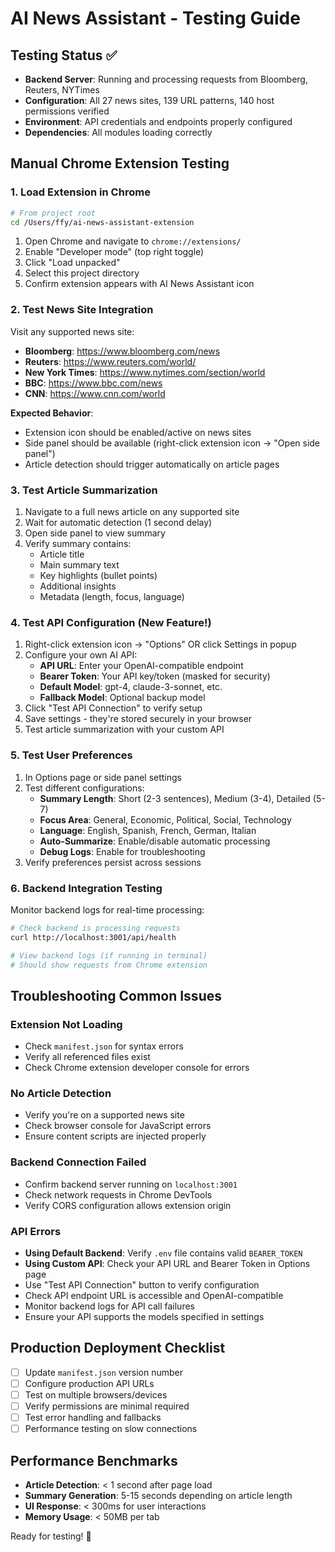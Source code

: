 # AI News Assistant - Testing Guide

## Testing Status ✅
- **Backend Server**: Running and processing requests from Bloomberg, Reuters, NYTimes
- **Configuration**: All 27 news sites, 139 URL patterns, 140 host permissions verified
- **Environment**: API credentials and endpoints properly configured
- **Dependencies**: All modules loading correctly

## Manual Chrome Extension Testing

### 1. Load Extension in Chrome
```bash
# From project root
cd /Users/ffy/ai-news-assistant-extension
```

1. Open Chrome and navigate to `chrome://extensions/`
2. Enable "Developer mode" (top right toggle)
3. Click "Load unpacked"
4. Select this project directory
5. Confirm extension appears with AI News Assistant icon

### 2. Test News Site Integration
Visit any supported news site:
- **Bloomberg**: https://www.bloomberg.com/news
- **Reuters**: https://www.reuters.com/world/
- **New York Times**: https://www.nytimes.com/section/world
- **BBC**: https://www.bbc.com/news
- **CNN**: https://www.cnn.com/world

**Expected Behavior**:
- Extension icon should be enabled/active on news sites
- Side panel should be available (right-click extension icon → "Open side panel")
- Article detection should trigger automatically on article pages

### 3. Test Article Summarization
1. Navigate to a full news article on any supported site
2. Wait for automatic detection (1 second delay)
3. Open side panel to view summary
4. Verify summary contains:
   - Article title
   - Main summary text
   - Key highlights (bullet points)
   - Additional insights
   - Metadata (length, focus, language)

### 4. Test API Configuration (New Feature!)
1. Right-click extension icon → "Options" OR click Settings in popup
2. Configure your own AI API:
   - **API URL**: Enter your OpenAI-compatible endpoint
   - **Bearer Token**: Your API key/token (masked for security)
   - **Default Model**: gpt-4, claude-3-sonnet, etc.
   - **Fallback Model**: Optional backup model
3. Click "Test API Connection" to verify setup
4. Save settings - they're stored securely in your browser
5. Test article summarization with your custom API

### 5. Test User Preferences
1. In Options page or side panel settings
2. Test different configurations:
   - **Summary Length**: Short (2-3 sentences), Medium (3-4), Detailed (5-7)
   - **Focus Area**: General, Economic, Political, Social, Technology
   - **Language**: English, Spanish, French, German, Italian
   - **Auto-Summarize**: Enable/disable automatic processing
   - **Debug Logs**: Enable for troubleshooting
3. Verify preferences persist across sessions

### 6. Backend Integration Testing
Monitor backend logs for real-time processing:
```bash
# Check backend is processing requests
curl http://localhost:3001/api/health

# View backend logs (if running in terminal)
# Should show requests from Chrome extension
```

## Troubleshooting Common Issues

### Extension Not Loading
- Check `manifest.json` for syntax errors
- Verify all referenced files exist
- Check Chrome extension developer console for errors

### No Article Detection
- Verify you're on a supported news site
- Check browser console for JavaScript errors
- Ensure content scripts are injected properly

### Backend Connection Failed
- Confirm backend server running on `localhost:3001`
- Check network requests in Chrome DevTools
- Verify CORS configuration allows extension origin

### API Errors
- **Using Default Backend**: Verify `.env` file contains valid `BEARER_TOKEN`
- **Using Custom API**: Check your API URL and Bearer Token in Options page
- Use "Test API Connection" button to verify configuration
- Check API endpoint URL is accessible and OpenAI-compatible
- Monitor backend logs for API call failures
- Ensure your API supports the models specified in settings

## Production Deployment Checklist
- [ ] Update `manifest.json` version number
- [ ] Configure production API URLs
- [ ] Test on multiple browsers/devices
- [ ] Verify permissions are minimal required
- [ ] Test error handling and fallbacks
- [ ] Performance testing on slow connections

## Performance Benchmarks
- **Article Detection**: < 1 second after page load
- **Summary Generation**: 5-15 seconds depending on article length
- **UI Response**: < 300ms for user interactions
- **Memory Usage**: < 50MB per tab

Ready for testing! 🚀